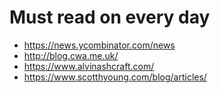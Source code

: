 # Must read on every day

* https://news.ycombinator.com/news
* http://blog.cwa.me.uk/
* https://www.alvinashcraft.com/
* https://www.scotthyoung.com/blog/articles/
